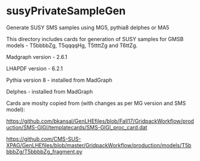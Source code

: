 # susyPrivateSampleGen
Generate SUSY SMS samples using MG5, pythia8 delphes or MA5

This directory includes cards for generation of SUSY samples for GMSB models - T5bbbbZg, T5qqqqHg, T5ttttZg and T6ttZg.

Madgraph version - 2.6.1

LHAPDF version - 6.2.1

Pythia version 8 - installed from MadGraph

Delphes - installed from MadGraph

Cards are moslty copied from (with changes as per MG version and SMS model):

https://github.com/bkansal/GenLHEfiles/blob/Fall17/GridpackWorkflow/production/SMS-GlGl/templatecards/SMS-GlGl_proc_card.dat

https://github.com/CMS-SUS-XPAG/GenLHEfiles/blob/master/GridpackWorkflow/production/models/T5bbbbZg/T5bbbbZg_fragment.py